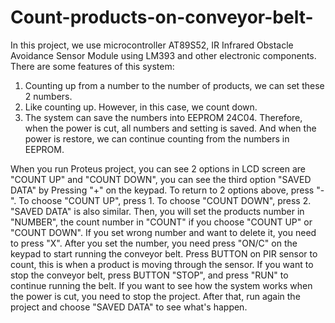 # Count-products-on-conveyor-belt-
In this project, we use microcontroller AT89S52, IR Infrared Obstacle Avoidance Sensor Module using LM393 and other electronic components. There are some features of this system:
1. Counting up from a number to the number of products, we can set these 2 numbers.
2. Like counting up. However, in this case, we count down.
3. The system can save the numbers into EEPROM 24C04. Therefore, when the power is cut, all numbers and setting is saved. And when the power is restore, we can continue counting from the numbers in EEPROM.

  When you run Proteus project, you can see 2 options in LCD screen are "COUNT UP" and "COUNT DOWN", you can see the third option "SAVED DATA" by Pressing "+" on the keypad. To return to 2 options above, press "-". To choose "COUNT UP", press 1. To choose "COUNT DOWN", press 2. "SAVED DATA" is also similar. Then, you will set the products number in "NUMBER", the count number in "COUNT" if you choose "COUNT UP" or "COUNT DOWN". If you set wrong number and want to delete it, you need to press "X". After you set the number, you need press "ON/C" on the keypad to start running the conveyor belt. Press BUTTON on PIR sensor to count, this is when a product is moving through the sensor. If you want to stop the conveyor belt, press BUTTON "STOP", and press "RUN" to continue running the belt. If you want to see how the system works when the power is cut, you need to stop the project. After that, run again the project and choose "SAVED DATA" to see what's happen.
